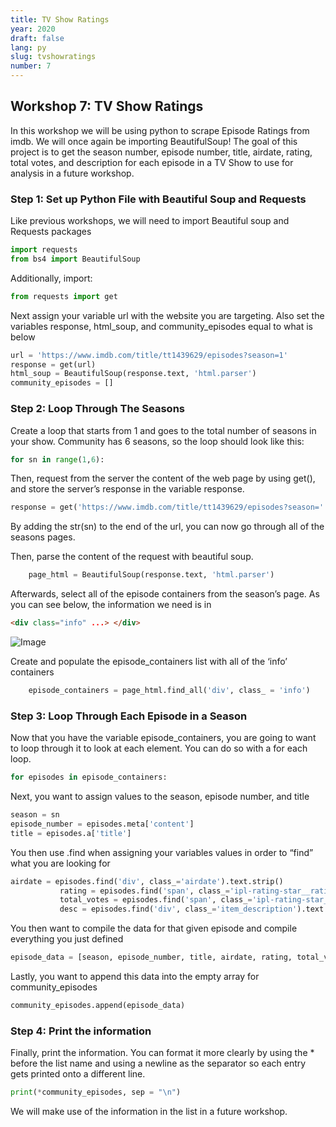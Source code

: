```yaml
---
title: TV Show Ratings
year: 2020
draft: false
lang: py
slug: tvshowratings
number: 7
---
```


## Workshop 7: TV Show Ratings

In this workshop we will be using python to scrape Episode Ratings from imdb.  We will once again be importing BeautifulSoup! The goal of this project is to get the season number, episode number, title, airdate, rating, total votes, and description for each episode in a TV Show to use for analysis in a future workshop.

### Step 1: Set up Python File with Beautiful Soup and Requests
Like previous workshops, we will need to import Beautiful soup and Requests packages
```python
import requests
from bs4 import BeautifulSoup
```
Additionally, import: 
```python
from requests import get
```
Next assign your variable url with the website you are targeting.  Also set the variables response, html_soup, and community_episodes equal to what is below 

```python
url = 'https://www.imdb.com/title/tt1439629/episodes?season=1'
response = get(url)
html_soup = BeautifulSoup(response.text, 'html.parser')
community_episodes = []
```

### Step 2: Loop Through The Seasons
Create a loop that starts from 1 and goes to the total number of seasons in your show. Community has 6 seasons, so the loop should look like this: 
```python
for sn in range(1,6):
```
Then, request from the server the content of the web page by using get(), and store the server’s response in the variable response. 
```python
response = get('https://www.imdb.com/title/tt1439629/episodes?season=' + str(sn))
```
By adding the str(sn) to the end of the url, you can now go through all of the seasons pages.

Then, parse the content of the request with beautiful soup.
```python
	page_html = BeautifulSoup(response.text, 'html.parser')
```
Afterwards, select all of the episode containers from the season’s page. As you can see below, the information we need is in 
```html
<div class="info" ...> </div>
```
![Image](https://github.com/RoslynCodeClub/clubwebsite/raw/master/workshops/2020-21/TV%20Show%20Ratings/readme/community%20html%20image.png)

Create and populate the episode_containers list with all of the ‘info’ containers

```python
	episode_containers = page_html.find_all('div', class_ = 'info')
```

### Step 3: Loop Through Each Episode in a Season
Now that you have the variable episode_containers, you are going to want to loop through it to look at each element.  You can do so with a for each loop.

```python
for episodes in episode_containers:
```
Next, you want to assign values to the season, episode number, and title

```python
season = sn
episode_number = episodes.meta['content']
title = episodes.a['title']
```
You then use .find when assigning your variables values in order to “find” what you are looking for 
 
```python
airdate = episodes.find('div', class_='airdate').text.strip()
           rating = episodes.find('span', class_='ipl-rating-star__rating').text
           total_votes = episodes.find('span', class_='ipl-rating-star__total-votes').text
           desc = episodes.find('div', class_='item_description').text.strip()
```
You then want to compile the data for that given episode and compile everything you just defined
 
```python
episode_data = [season, episode_number, title, airdate, rating, total_votes, desc]
```
Lastly, you want to append this data into the empty array for community_episodes
 
```python
community_episodes.append(episode_data)
```

### Step 4: Print the information
Finally, print the information.
You can format it more clearly by using the * before the list name and using a newline as the separator so each entry gets printed onto a different line.
```python
print(*community_episodes, sep = "\n")
```
We will make use of the information in the list in a future workshop.